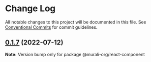 # Change Log

All notable changes to this project will be documented in this file.
See [Conventional Commits](https://conventionalcommits.org) for commit guidelines.

## [0.1.7](https://github.com/murali-condenast/monorepo/compare/@murali-org/react-component@0.1.6...@murali-org/react-component@0.1.7) (2022-07-12)

**Note:** Version bump only for package @murali-org/react-component
